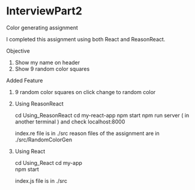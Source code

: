 # InterviewPart2
Color generating assignment
									

I completed this assignment using both React and ReasonReact.

Objective 
1. Show my name on header
2. Show 9 random color squares
	     	   
Added Feature 
1. 9 random color squares on click change to random color 



 1. Using ReasonReact
 
    cd Using_ReasonReact
    cd my-react-app
    npm start
    npm run server ( in another terminal ) and check localhost:8000
    
    index.re file is in ./src
    reason files of the assignment are in ./src/RandomColorGen
    
    
 2. Using React
    
    cd Using_React
    cd my-app  
    npm start
    
    index.js file is in ./src
